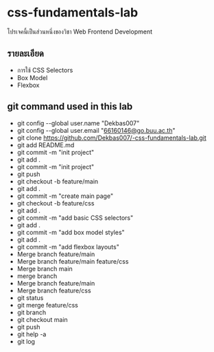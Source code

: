 # css-fundamentals-lab
โปรเจคนี้เป็นส่วนหนึ่งของวิชา Web Frontend Development
## รายละเอียด
- การใช้ CSS Selectors
- Box Model
- Flexbox
## git command used in this lab
- git config --global user.name "Dekbas007"
- git config --global user.email "66160146@go.buu.ac.th"
- git clone https://github.com/Dekbas007/-css-fundamentals-lab.git
- git add README.md
- git commit -m "init project"
- git add .
- git commit -m "init project"
- git push
- git checkout -b feature/main
- git add .
- git commit -m "create main page"
- git checkout -b feature/css
- git add .
- git commit -m "add basic CSS selectors"
- git add .
- git commit -m "add box model styles"
- git add .
- git commit -m "add flexbox layouts"
- Merge branch feature/main
- Merge branch feature/main feature/css
- Merge branch main
- merge branch
- Merge branch feature/main
- Merge branch feature/css
- git status
- git merge feature/css
- git branch
- git checkout main
- git push
- git help -a
- git log
